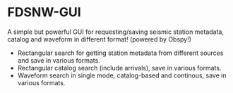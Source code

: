 # FDSNW-GUI
A simple but powerful GUI for requesting/saving seismic station metadata, catalog and waveform in different format! (powered by Obspy!)

- Rectangular search for getting station metadata from different sources and save in various formats.
- Rectangular catalog search (include arrivals), save in various formats.
- Waveform search in single mode, catalog-based and continous, save in various formats.
